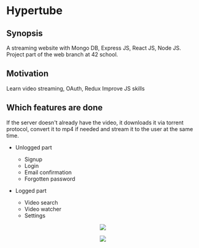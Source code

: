 # Hypertube

## Synopsis

A streaming website with Mongo DB, Express JS, React JS, Node JS. Project part of the web branch at 42 school.

## Motivation

Learn video streaming, OAuth, Redux
Improve JS skills

## Which features are done

If the server doesn't already have the video, it downloads it via torrent protocol, convert it to mp4 if needed and stream it to the user at the same time.

* Unlogged part
  * Signup
  * Login
  * Email confirmation
  * Forgotten password

* Logged part
  * Video search
  * Video watcher
  * Settings


<p align="center"><img src="https://user-images.githubusercontent.com/18701290/31879954-52de522e-b7df-11e7-893d-1bb58467b690.png"></p>
<p align="center"><img src="https://user-images.githubusercontent.com/18701290/31880033-9a7abcd0-b7df-11e7-9989-0f28508c0ccc.png"></p>
